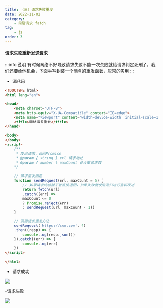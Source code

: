 ```yaml
---
title: （三）请求失败重发
date: 2022-11-02
category: 
    - 网络请求 fatch
tag:
    - js
order: 3
---
```


#### 请求失败重新发送请求
:::info 说明
有时候网络不好导致请求失败不能一次失败就给请求判定死刑了，我们还要给他机会，下面手写封装一个简单的重发函数，灰常的实用
:::

- 源代码
```html
<!DOCTYPE html>
<html lang="en">

<head>
    <meta charset="UTF-8">
    <meta http-equiv="X-UA-Compatible" content="IE=edge">
    <meta name="viewport" content="width=device-width, initial-scale=1.0">
    <title>网络请求重发</title>
</head>

<body>
</body>
<script>
    /**
     * 发出请求，返回Promise
     * @param { string } url 请求地址
     * @param { number } maxCount 最大重试次数
    */

    // 请求重发函数
    function sendRequest(url, maxCount = 5) {
        // 如果请求成功就不管直接返回，如果失败就使用递归进行重新发送
        return fetch(url)
		.catch((err) => 
		maxCount <= 0 
		? Promise.reject(err) 
		: sendRequest(url, maxCount - 1))
    }

    // 调用请求重发方法
    sendRequest('https://xxx.com', 4)
	.then((resp) => {
        console.log(resp.json())
    }).catch((err) => {
        console.log(err)
    })
</script>

</html>
```

- 请求成功

![](https://image.zswei.xyz/img/202211141436169.png)

-请求失败

![](https://image.zswei.xyz/img/202211141437577.png)
